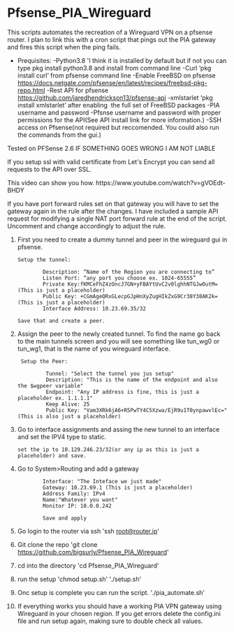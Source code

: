 # Pfsense_PIA_Wireguard
This scripts automates the recreation of a Wireguard VPN on a pfsense router. I plan to link this with a cron script that pings out the PIA gateway and fires this script when the ping fails.

-	Prequisites:
		-Python3.8 'I think it is installed by default but if not you can type pkg install python3.8 and install from command line
		-Curl ‘pkg install curl’ from pfsense command line
		-Enable FreeBSD on pfsense https://docs.netgate.com/pfsense/en/latest/recipes/freebsd-pkg-repo.html
		-Rest API for pfsense https://github.com/jaredhendrickson13/pfsense-api
		-xmlstarlet ‘pkg install xmlstarlet’ after enabling  the full set of FreeBSD packages
		-PIA username and password
		-Pfsnse username and password with proper permissions for the API(See API install link for more information.)
		-SSH access on Pfsense(not required but reccomended.  You could also run the commands from the gui.)

Tested on PFSense 2.6 IF SOMETHING GOES WRONG I AM NOT LIABLE
</p>
If you setup ssl with valid certificate from Let's Encrypt you can send all requests to the API over SSL. 
</p>
This video can show you how.   https://www.youtube.com/watch?v=gVOEdt-BHDY

If you have port forward rules set on that gateway you will have to set the gateway again in the rule after the changes.  I have included a sample API request for modifying a single NAT port forward rule at the end of the script.  Uncomment and change accordingly to adjust the rule.


1.	First you need to create a dummy tunnel and peer in the wireguard gui in pfsense.  

		Setup the tunnel:

				Description: “Name of the Region you are connecting to”
				Listen Port: “any port you choose ex. 1024-65555”
				Private Key:fKMCeFhZ4zOncJ7GN+yFBAYtUvC2v0lghhNTGJwOutM=(This is just a placeholder)
				Public Key: +CGmAgeQRxGLecpGJpHnXyZugHIkZxG9Cr38Y38AK2k=(This is just a placeholder)
				Interface Address: 10.23.69.35/32
 
		Save that and create a peer.

2. Assign the peer to the newly created tunnel.  To find the name go back to the main tunnels screen and you will see something like tun_wg0 or tun_wg1, that is the name of you wireguard interface.

		Setup the Peer:

				Tunnel: "Select the tunnel you jus setup"
				Description: "This is the name of the endpoint and also the $wgpeer variable"
				Endpoint: "Any IP address is fine, this is just a placeholder ex. 1.1.1.1"
				Keep Alive: 25
				Public Key: "Vam3XRk6jA6+R5PwTY4C5Xzwa/EjR9u1T0ynpawvlEc=" (This is also just a placeholder)


3.	Go to interface assignments and assing the new tunnel to an interface and set the IPV4 type to static.

		set the ip to 10.129.246.23/32(or any ip as this is just a placeholder) and save.

4.	Go to System>Routing and add a gateway

				Interface: "The Inteface we just made"
				Gateway: 10.23.69.1 (This is just a placeholder)
				Address Family: IPv4
				Name:"Whatever you want"
				Monitor IP: 10.0.0.242

				Save and apply

5.  Go login to the router via ssh 'ssh root@router.ip'

6. Git clone the repo 'git clone https://github.com/bigsurly/Pfsense_PIA_Wireguard'

7.	cd into the directory 'cd Pfsense_PIA_Wireguard'

8. run the setup 
		'chmod setup.sh'
		'./setup.sh'

9. Onc setup is complete you can run the script.
		'./pia_automate.sh'

7.  If everything works you should have a working PIA VPN gateway using Wireguard in your chosen region.  If you get errors delete the config.ini file and run setup again, making sure to double check all values.








	